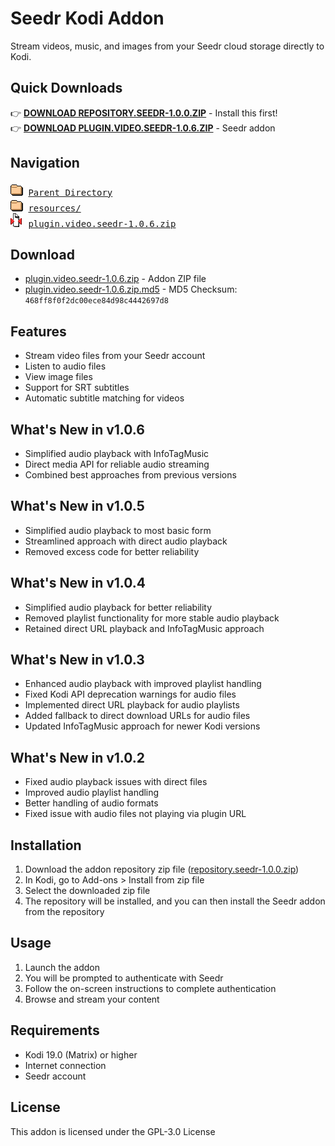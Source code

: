 # Seedr Kodi Addon

Stream videos, music, and images from your Seedr cloud storage directly to Kodi.

## Quick Downloads

👉 **[DOWNLOAD REPOSITORY.SEEDR-1.0.0.ZIP](../repository.seedr/repository.seedr-1.0.0.zip)** - Install this first!  
👉 **[DOWNLOAD PLUGIN.VIDEO.SEEDR-1.0.6.ZIP](plugin.video.seedr-1.0.6.zip)** - Seedr addon

## Navigation

<pre>
<img src="../icons/folder.gif" alt="[DIR]"> <a href="../">Parent Directory</a>
<img src="../icons/folder.gif" alt="[DIR]"> <a href="resources/">resources/</a>
<img src="../icons/compressed.gif" alt="[ZIP]"> <a href="plugin.video.seedr-1.0.6.zip">plugin.video.seedr-1.0.6.zip</a>
</pre>

## Download

- [plugin.video.seedr-1.0.6.zip](plugin.video.seedr-1.0.6.zip) - Addon ZIP file
- [plugin.video.seedr-1.0.6.zip.md5](plugin.video.seedr-1.0.6.zip.md5) - MD5 Checksum: `468ff8f0f2dc00ece84d98c4442697d8`

## Features

- Stream video files from your Seedr account
- Listen to audio files
- View image files
- Support for SRT subtitles
- Automatic subtitle matching for videos

## What's New in v1.0.6

- Simplified audio playback with InfoTagMusic
- Direct media API for reliable audio streaming
- Combined best approaches from previous versions

## What's New in v1.0.5

- Simplified audio playback to most basic form
- Streamlined approach with direct audio playback
- Removed excess code for better reliability

## What's New in v1.0.4

- Simplified audio playback for better reliability
- Removed playlist functionality for more stable audio playback
- Retained direct URL playback and InfoTagMusic approach

## What's New in v1.0.3

- Enhanced audio playback with improved playlist handling
- Fixed Kodi API deprecation warnings for audio files
- Implemented direct URL playback for audio playlists
- Added fallback to direct download URLs for audio files
- Updated InfoTagMusic approach for newer Kodi versions

## What's New in v1.0.2

- Fixed audio playback issues with direct files
- Improved audio playlist handling
- Better handling of audio formats
- Fixed issue with audio files not playing via plugin URL

## Installation

1. Download the addon repository zip file ([repository.seedr-1.0.0.zip](../repository.seedr/repository.seedr-1.0.0.zip))
2. In Kodi, go to Add-ons > Install from zip file
3. Select the downloaded zip file
4. The repository will be installed, and you can then install the Seedr addon from the repository

## Usage

1. Launch the addon
2. You will be prompted to authenticate with Seedr
3. Follow the on-screen instructions to complete authentication
4. Browse and stream your content

## Requirements

- Kodi 19.0 (Matrix) or higher
- Internet connection
- Seedr account

## License

This addon is licensed under the GPL-3.0 License
